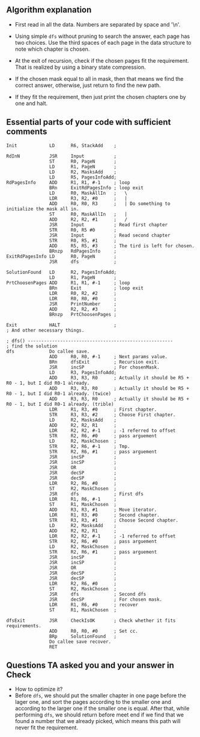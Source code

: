 ## Algorithm explanation

- First read in all the data. Numbers are separated by space and '\n'.
- Using simple `dfs` without pruning to search the answer, each page has two choices. Use the third spaces of each page in the data structure to note which chapter is chosen.

- At the exit of recursion, check if the chosen pages fit the requirement. That is realized by using a binary state compression.
- If the chosen mask equal to all in mask, then that means we find the correct answer, otherwise, just return to find the new path.
- If they fit the requirement, then just print the chosen chapters one by one and halt.

## Essential parts of your code with sufficient comments

 ```assembly
 Init            LD      R6, StackAdd    ;
 
 RdInN           JSR     Input           ;
                 ST      R0, PageN       ;
                 LD      R1, PageN       ;
                 LD      R2, MasksAdd    ;
                 LD      R5, PagesInfoAdd;
 RdPagesInfo     ADD     R1, R1, #-1     ; loop
                 BRn     ExitRdPagesInfo ; loop exit
                 LD      R0, MaskAllIn   ;   \
                 LDR     R3, R2, #0      ;   |
                 ADD     R0, R0, R3      ;   | Do something to initialize the mask all in.
                 ST      R0, MaskAllIn   ;   |
                 ADD     R2, R2, #1      ;   /
                 JSR     Input           ; Read first chapter
                 STR     R0, R5 #0       ;
                 JSR     Input           ; Read second chapter
                 STR     R0, R5, #1      ;
                 ADD     R5, R5, #3      ; The tird is left for chosen.
                 BRnzp   RdPagesInfo     ;
 ExitRdPagesInfo LD      R0, PageN       ;
                 JSR     dfs             ;
                 
 SolutionFound   LD      R2, PagesInfoAdd;
                 LD      R1, PageN       ;
 PrtChoosenPages ADD     R1, R1, #-1     ; loop
                 BRn     Exit            ; loop exit
                 LDR     R0, R2, #2      ;
                 LDR     R0, R0, #0      ;
                 JSR     PrintNumber     ;
                 ADD     R2, R2, #3      ;
                 BRnzp   PrtChoosenPages ;
 
 Exit            HALT                    ;
 ; And other necessary things.
 ```

```assembly
; dfs() ------------------------------------------------------
; find the solution
dfs             Do callee save.
                ADD     R0, R0, #-1     ; Next params value.
                BRn     dfsExit         ; Recursion exit.
                JSR     incSP           ; For chosenMask.
                LD      R3, PagesInfoAdd;
                ADD     R3, R3, R0      ; Actually it should be R5 + R0 - 1, but I did R0-1 already.
                ADD     R3, R3, R0      ; Actually it should be R5 + R0 - 1, but I did R0-1 already. (twice)
                ADD     R3, R3, R0      ; Actually it should be R5 + R0 - 1, but I did R0-1 already. (trible)
                LDR     R1, R3, #0      ; First chapter.
                STR     R3, R3, #2      ; Choose First chapter.
                LD      R2, MasksAdd    ;
                ADD     R2, R2, R1      ;
                LDR     R2, R2, #-1     ; -1 referred to offset
                STR     R2, R6, #0      ; pass arguement
                LD      R2, MaskChosen  ;
                STR     R2, R6, #-1     ; Tmp.
                STR     R2, R6, #1      ; pass arguement
                JSR     incSP           ;
                JSR     incSP           ;
                JSR     OR              ;
                JSR     decSP           ;
                JSR     decSP           ;
                LDR     R2, R6, #0      ;
                ST      R2, MaskChosen  ;
                JSR     dfs             ; First dfs
                LDR     R1, R6, #-1     ;
                ST      R1, MaskChosen  ;
                ADD     R3, R3, #1      ; Move iterator.
                LDR     R1, R3, #0      ; Second chapter.
                STR     R3, R3, #1      ; Choose Second chapter.
                LD      R2, MasksAdd    ;
                ADD     R2, R2, R1      ;
                LDR     R2, R2, #-1     ; -1 referred to offset
                STR     R2, R6, #0      ; pass arguement
                LD      R2, MaskChosen  ;
                STR     R2, R6, #1      ; pass arguement
                JSR     incSP           ;
                JSR     incSP           ;
                JSR     OR              ;
                JSR     decSP           ;
                JSR     decSP           ;
                LDR     R2, R6, #0      ;
                ST      R2, MaskChosen  ;
                JSR     dfs             ; Second dfs
                JSR     decSP           ; For chosen mask.
                LDR     R1, R6, #0      ; recover
                ST      R1, MaskChosen  ;
                
dfsExit         JSR     CheckIsOK       ; Check whether it fits requirements.
                ADD     R0, R0, #0      ; Set cc.
                BRp     SolutionFound   ; 
                Do callee save recover.
                RET
```

## Questions TA asked you and your answer in Check

- How to optimize it?
- Before `dfs`, we should put the smaller chapter in one page before the lager one, and sort the pages according to the smaller one and according to the larger one if the smaller one is equal. After that, while performing `dfs`, we should return before meet end if we find that we found a number that we already picked, which means this path will never fit the requirement.